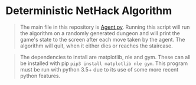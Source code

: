 # Deterministic NetHack Algorithm

> The main file in this repository is [Agent.py](./Agent.py). Running this script will run the algorithm on a randomly generated dungeon and will print the game's state to the screen after each move taken by the agent. The algorithm will quit, when it either dies or reaches the staircase.

> The dependencies to install are matplotlib, nle and gym. These can all be installed with pip `pip3 install matplotlib nle gym`. This program must be run with python 3.5+ due to its use of some more recent python features.
